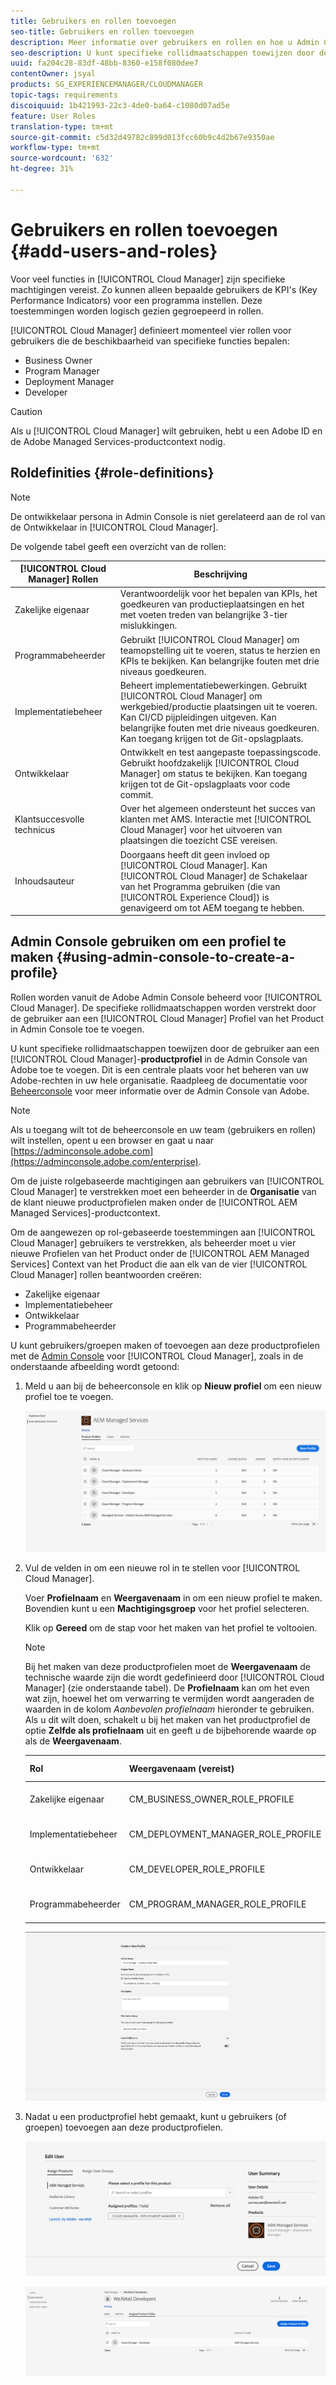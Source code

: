 ```yaml
---
title: Gebruikers en rollen toevoegen
seo-title: Gebruikers en rollen toevoegen
description: Meer informatie over gebruikers en rollen en hoe u Admin Console kunt gebruiken om een profiel te maken
seo-description: U kunt specifieke rollidmaatschappen toewijzen door de gebruiker aan een Profiel van het Product van de Manager van de Wolk in de Admin Console toe te voegen. Volg deze sectie voor meer informatie.
uuid: fa204c28-83df-48bb-8360-e158f080dee7
contentOwner: jsyal
products: SG_EXPERIENCEMANAGER/CLOUDMANAGER
topic-tags: requirements
discoiquuid: 1b421993-22c3-4de0-ba64-c1080d07ad5e
feature: User Roles
translation-type: tm+mt
source-git-commit: c5d32d49782c899d013fcc60b9c4d2b67e9350ae
workflow-type: tm+mt
source-wordcount: '632'
ht-degree: 31%

---
```



# Gebruikers en rollen toevoegen {#add-users-and-roles}

Voor veel functies in [!UICONTROL Cloud Manager] zijn specifieke machtigingen vereist. Zo kunnen alleen bepaalde gebruikers de KPI&#39;s (Key Performance Indicators) voor een programma instellen. Deze toestemmingen worden logisch gezien gegroepeerd in rollen.

[!UICONTROL Cloud Manager] definieert momenteel vier rollen voor gebruikers die de beschikbaarheid van specifieke functies bepalen:

* Business Owner
* Program Manager
* Deployment Manager
* Developer

>[!CAUTION]
>
>Als u [!UICONTROL Cloud Manager] wilt gebruiken, hebt u een Adobe ID en de Adobe Managed Services-productcontext nodig.

## Roldefinities {#role-definitions}

>[!NOTE]
>
>De ontwikkelaar persona in Admin Console is niet gerelateerd aan de rol van de Ontwikkelaar in [!UICONTROL Cloud Manager].

De volgende tabel geeft een overzicht van de rollen:

| [!UICONTROL Cloud Manager] Rollen | Beschrijving |
|--- |--- |
| Zakelijke eigenaar | Verantwoordelijk voor het bepalen van KPIs, het goedkeuren van productieplaatsingen en het met voeten treden van belangrijke 3-tier mislukkingen. |
| Programmabeheerder | Gebruikt [!UICONTROL Cloud Manager] om teamopstelling uit te voeren, status te herzien en KPIs te bekijken. Kan belangrijke fouten met drie niveaus goedkeuren. |
| Implementatiebeheer | Beheert implementatiebewerkingen. Gebruikt [!UICONTROL Cloud Manager] om werkgebied/productie plaatsingen uit te voeren. Kan CI/CD pijpleidingen uitgeven. Kan belangrijke fouten met drie niveaus goedkeuren. Kan toegang krijgen tot de Git-opslagplaats. |
| Ontwikkelaar | Ontwikkelt en test aangepaste toepassingscode. Gebruikt hoofdzakelijk [!UICONTROL Cloud Manager] om status te bekijken. Kan toegang krijgen tot de Git-opslagplaats voor code commit. |
| Klantsuccesvolle technicus | Over het algemeen ondersteunt het succes van klanten met AMS. Interactie met [!UICONTROL Cloud Manager] voor het uitvoeren van plaatsingen die toezicht CSE vereisen. |
| Inhoudsauteur | Doorgaans heeft dit geen invloed op [!UICONTROL Cloud Manager]. Kan [!UICONTROL Cloud Manager] de Schakelaar van het Programma gebruiken (die van [!UICONTROL Experience Cloud]) is genavigeerd om tot AEM toegang te hebben. |

## Admin Console gebruiken om een profiel te maken {#using-admin-console-to-create-a-profile}

Rollen worden vanuit de Adobe Admin Console beheerd voor [!UICONTROL Cloud Manager]. De specifieke rollidmaatschappen worden verstrekt door de gebruiker aan een [!UICONTROL Cloud Manager] Profiel van het Product in Admin Console toe te voegen.

U kunt specifieke rollidmaatschappen toewijzen door de gebruiker aan een [!UICONTROL Cloud Manager]-**productprofiel** in de Admin Console van Adobe toe te voegen. Dit is een centrale plaats voor het beheren van uw Adobe-rechten in uw hele organisatie. Raadpleeg de documentatie voor [Beheerconsole](https://helpx.adobe.com/nl/enterprise/using/admin-console.html) voor meer informatie over de Admin Console van Adobe.

>[!NOTE]
>
>Als u toegang wilt tot de beheerconsole en uw team (gebruikers en rollen) wilt instellen, opent u een browser en gaat u naar [https://adminconsole.adobe.com](https://adminconsole.adobe.com/enterprise).

Om de juiste rolgebaseerde machtigingen aan gebruikers van [!UICONTROL Cloud Manager] te verstrekken moet een beheerder in de **Organisatie** van de klant nieuwe productprofielen maken onder de [!UICONTROL AEM Managed Services]-productcontext.

Om de aangewezen op rol-gebaseerde toestemmingen aan [!UICONTROL Cloud Manager] gebruikers te verstrekken, als beheerder moet u vier nieuwe Profielen van het Product onder de [!UICONTROL AEM Managed Services] Context van het Product die aan elk van de vier [!UICONTROL Cloud Manager] rollen beantwoorden creëren:

* Zakelijke eigenaar
* Implementatiebeheer
* Ontwikkelaar
* Programmabeheerder

U kunt gebruikers/groepen maken of toevoegen aan deze productprofielen met de [Admin Console](https://adminconsole.adobe.com/) voor [!UICONTROL Cloud Manager], zoals in de onderstaande afbeelding wordt getoond:

1. Meld u aan bij de beheerconsole en klik op **Nieuw profiel** om een nieuw profiel toe te voegen.

   ![](assets/admin_console_roles-1.png)

1. Vul de velden in om een nieuwe rol in te stellen voor [!UICONTROL Cloud Manager].

   Voer **Profielnaam** en **Weergavenaam** in om een nieuw profiel te maken. Bovendien kunt u een **Machtigingsgroep** voor het profiel selecteren.

   Klik op **Gereed** om de stap voor het maken van het profiel te voltooien.

   >[!NOTE]
   >
   >Bij het maken van deze productprofielen moet de **Weergavenaam** de technische waarde zijn die wordt gedefinieerd door [!UICONTROL Cloud Manager] (zie onderstaande tabel). De **Profielnaam** kan om het even wat zijn, hoewel het om verwarring te vermijden wordt aangeraden de waarden in de kolom *Aanbevolen profielnaam* hieronder te gebruiken. Als u dit wilt doen, schakelt u bij het maken van het productprofiel de optie **Zelfde als profielnaam** uit en geeft u de bijbehorende waarde op als de **Weergavenaam**.

   | **Rol** | **Weergavenaam (vereist)** | **Aanbevolen profielnaam** |
   |---|---|---|
   | Zakelijke eigenaar | CM_BUSINESS_OWNER_ROLE_PROFILE | [!UICONTROL Cloud Manager] - Rol bedrijfseigenaar |
   | Implementatiebeheer | CM_DEPLOYMENT_MANAGER_ROLE_PROFILE | [!UICONTROL Cloud Manager] - Rol van implementatiebeheer |
   | Ontwikkelaar | CM_DEVELOPER_ROLE_PROFILE | [!UICONTROL Cloud Manager] - Rol van ontwikkelaar |
   | Programmabeheerder | CM_PROGRAM_MANAGER_ROLE_PROFILE | [!UICONTROL Cloud Manager] - Rol van programmamanager |

   ![](assets/screen_shot_2018-05-04at171819.png)

1. Nadat u een productprofiel hebt gemaakt, kunt u gebruikers (of groepen) toevoegen aan deze productprofielen.

   ![](assets/image2018-4-9_15-19-26.png)

   ![](assets/image2018-4-9_15-16-47.png)

